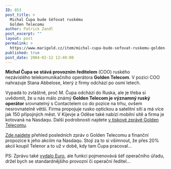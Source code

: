 ```yaml
---
ID: 853
post_title: >
  Michal Čupa bude šéfovat ruskému
  Golden Telecomu
author: Patrick Zandl
post_excerpt: ""
layout: post
permalink: >
  https://www.marigold.cz/item/michal-cupa-bude-sefovat-ruskemu-golden-telecomu
published: true
post_date: 2004-02-12 12:40:00
---
```

<P><STRONG>Michal Čupa se stává&#160;provozním ředitelem</STRONG> (COO) ruského nezávislého&#160;telekomunikačního operátora <STRONG>Golden Telecom</STRONG>. V pozici COO nahrazuje Stana Abbelose, který z firmy odchází po osmi letech. </P>
<P>Vypadá to zvláštně, proč M. Čupa odchází do Ruska, ale je třeba si uvědomit, že u nás málo známý <STRONG>Golden Telecom je významný ruský operátor</STRONG> srovnatelný s Contactelem co do pozice na trhu, ovšem nesrovnatelně větší. Firma propojuje rusko optickou a satelitní sítí a má více jak 150 přípojných měst. V Kijevje a Oděse také nabízí mobilní sítě a firma je kotovaná na Nasdaqu. Další podrobnosti najdete <A href="http://home.businesswire.com/portal/site/google/index.jsp?ndmViewId=news_view&amp;newsId=20040206005233&amp;newsLang=en" target=_blank>v tiskové zprávě Golden Telecomu</A>.</P>
<P><A href="http://finance.yahoo.com/q?s=GLDN" target=_blank>Zde najdete</A> přehled posledních zpráv o Golden Telecomu&#160;a finanční propozice k jeho akciím na Nasdaqu. Stojí za to si všimnout, že přes 20% akcií koupil Telenor a to už v době, kdy tam Čupa pracoval...</P>
<P>PS: Zprávu také <A href="http://www.euro.cz/id/qt1up1fapj/detail.jsp?id=58925" target=_blank>vydalo Euro</A>, ale funkci pojmenovává šéf operačního úřadu, držel bych se standardnějšího&#160;provozní či operační&#160;ředitel...</P>